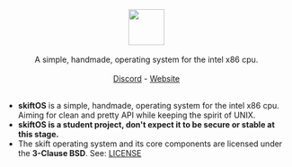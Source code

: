 <p align="center">
<br>
<br>
<img src="https://github.com/skiftOS/skift/blob/master/manual/assets/skift_dark.svg" height=64 />
<br>
<br>
A simple, handmade, operating system for the intel x86 cpu.
<br>
<br>
<a href="https://discord.gg/gamGsfg">Discord</a> -
<a href="https://skiftOS.github.io/">Website</a>
<br>
<br>
</p>

 - **skiftOS** is a simple, handmade, operating system for the intel x86 cpu. Aiming for clean and pretty API while keeping the spirit of UNIX.
 - **skiftOS is a student project, don't expect it to be secure or stable at this stage.**
 - The skift operating system and its core components are licensed under the **3-Clause BSD**.
   See: [LICENSE](https://github.com/skiftOS/skift/blob/master/LICENSE)
